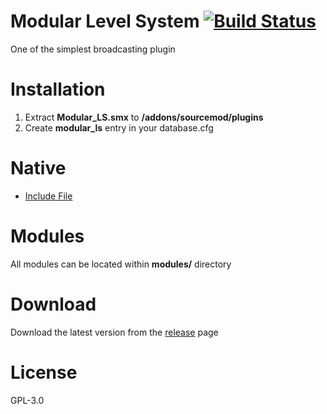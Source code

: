 # Modular Level System [![Build Status](https://travis-ci.org/RumbleFrog/Modular_LS.svg?branch=master)](https://travis-ci.org/RumbleFrog/Modular_LS)
One of the simplest broadcasting plugin


# Installation

1. Extract **Modular_LS.smx** to **/addons/sourcemod/plugins**
2. Create **modular_ls** entry in your database.cfg

# Native

- [Include File](https://github.com/RumbleFrog/Transparent-Broadcast/blob/master/include/Modular_LS.inc)

# Modules

All modules can be located within **modules/** directory

# Download 

Download the latest version from the [release](https://github.com/RumbleFrog/Modular_LS/releases) page

# License

GPL-3.0

